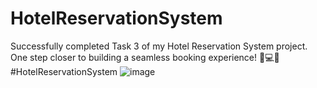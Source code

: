 # HotelReservationSystem
Successfully completed Task 3 of my Hotel Reservation System project. One step closer to building a seamless booking experience! 🏨💻🚀 #HotelReservationSystem
![image](https://github.com/user-attachments/assets/db428e7b-55ce-4c8f-947f-5b697de00936)
